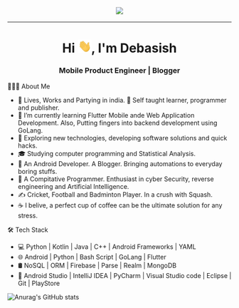  <p align="center">
  <img src="https://github.com/thompsonemerson/thompsonemerson/raw/master/cover-thompson.png" height="200"/>
</p>
<hr>
<h1 align="center">Hi <img src="https://raw.githubusercontent.com/ABSphreak/ABSphreak/master/gifs/Hi.gif" width="30px">, I'm Debasish</h1>
<h3 align="center">Mobile Product Engineer | Blogger</h3>

</p>


👨🏻‍💻 About Me

- 👋   Lives, Works and Partying in india. 🤞    Self taught learner, programmer and publisher. 
- 🔭   I’m currently learning Flutter Mobile ande Web Application Development. Also, Putting fingers into backend development using GoLang. 
- 🤔   Exploring new technologies, developing software solutions and quick hacks.
- 🎓   Studying computer programming and Statistical Analysis.
- 💼   An Android Developer. A Blogger. Bringing automations to everyday boring stuffs.
- 🌱   A Compitative Programmer. Enthusiast in cyber Security, reverse engineering and Artificial Intelligence. 
- ✍️   Cricket, Football and Badminton Player. In a crush with Squash.
- ☕   I belive, a perfect cup of coffee can be the ultimate solution for any stress.

🛠 Tech Stack

- 💻   Python | Kotlin | Java | C++ | Android Frameworks | YAML
- 🌐   Android | Python | Bash Script | GoLang | Flutter
- 🛢    NoSQL | ORM | Firebase | Parse | Realm | MongoDB 
- 🔧   Android Studio | IntelliJ IDEA | PyCharm | Visual Studio code | Eclipse | Git | PlayStore





![Anurag's GitHub stats](https://github-readme-stats.vercel.app/api?username=dd8745&show_icons=true&theme=merko)
